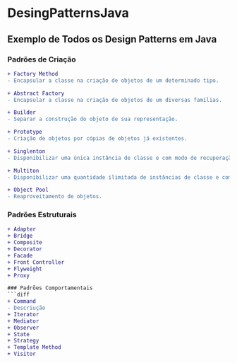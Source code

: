 # DesingPatternsJava
## Exemplo de Todos os Design Patterns em Java

### Padrões de Criação
```diff
+ Factory Method
- Encapsular a classe na criação de objetos de um determinado tipo.

+ Abstract Factory
- Encapsular a classe na criação de objetos de um diversas famílias.

+ Builder
- Separar a construção do objeto de sua representação.

+ Prototype
- Criação de objetos por cópias de objetos já existentes.

+ Singlenton
- Disponibilizar uma única instância de classe e com modo de recuperação.

+ Multiton
- Disponibilizar uma quantidade ilimitada de instâncias de classe e com modo de recuperação.

+ Object Pool
- Reaproveitamento de objetos.
```
### Padrões Estruturais

```diff
+ Adapter
+ Bridge
+ Composite
+ Decorator
+ Facade
+ Front Controller
+ Flyweight
+ Proxy

### Padrões Comportamentais
```diff
+ Command
- Descriução
+ Iterator
+ Mediator
+ Observer
+ State
+ Strategy
+ Template Method
+ Visitor
```

